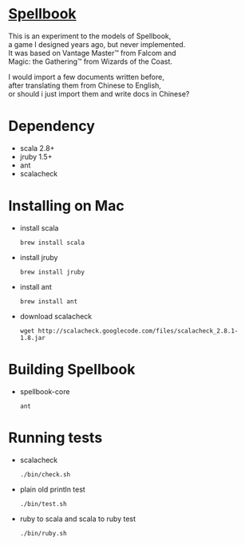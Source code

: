 
# [Spellbook](http://spbk.org)

This is an experiment to the models of Spellbook,<br/>
a game I designed years ago, but never implemented.<br/>
It was based on Vantage Master&trade; from Falcom and<br/>
Magic: the Gathering&trade; from Wizards of the Coast.

I would import a few documents written before,<br/>
after translating them from Chinese to English,<br/>
or should i just import them and write docs in Chinese?

# Dependency

* scala 2.8+
* jruby 1.5+
* ant
* scalacheck

# Installing on Mac

* install scala

  `brew install scala`

* install jruby

  `brew install jruby`

* install ant

  `brew install ant`

* download scalacheck

  `wget http://scalacheck.googlecode.com/files/scalacheck_2.8.1-1.8.jar`

# Building Spellbook

* spellbook-core

  `ant`

# Running tests

* scalacheck

  `./bin/check.sh`

* plain old println test

  `./bin/test.sh`

* ruby to scala and scala to ruby test

  `./bin/ruby.sh`
